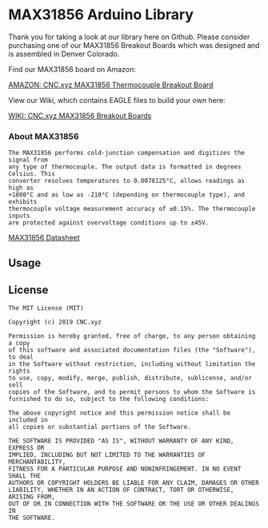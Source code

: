 # MAX31856 Arduino Library

Thank you for taking a look at our library here on Github. Please consider purchasing one of our MAX31856 Breakout Boards which was designed and is assembled in Denver Colorado.

Find our MAX31856 board on Amazon:

[AMAZON: CNC.xyz MAX31856 Thermocouple Breakout Board](https://www.amazon.com/gp/product/B07N7RXQF6/ref=as_li_tl?ie=UTF8&camp=1789&creative=9325&creativeASIN=B07N7RXQF6&linkCode=as2&tag=09-87-54-87-20&linkId=ab698e830c08b9e2140e961d868c8fec)

View our Wiki, which contains EAGLE files to build your own here:

[WIKI: CNC.xyz MAX31856 Breakout Boards](https://wiki.cnc.xyz/MAX31856)

### About MAX31856

    The MAX31856 performs cold-junction compensation and digitizes the signal from
    any type of thermocouple. The output data is formatted in degrees Celsius. This
    converter resolves temperatures to 0.0078125°C, allows readings as high as
    +1800°C and as low as -210°C (depending on thermocouple type), and exhibits
    thermocouple voltage measurement accuracy of ±0.15%. The thermocouple inputs
    are protected against overvoltage conditions up to ±45V.
    
[MAX31856 Datasheet](https://datasheets.maximintegrated.com/en/ds/MAX31856.pdf)


## Usage



## License

    The MIT License (MIT)

    Copyright (c) 2019 CNC.xyz
    
    Permission is hereby granted, free of charge, to any person obtaining a copy
    of this software and associated documentation files (the "Software"), to deal
    in the Software without restriction, including without limitation the rights
    to use, copy, modify, merge, publish, distribute, sublicense, and/or sell
    copies of the Software, and to permit persons to whom the Software is
    furnished to do so, subject to the following conditions:

    The above copyright notice and this permission notice shall be included in
    all copies or substantial portions of the Software.

    THE SOFTWARE IS PROVIDED "AS IS", WITHOUT WARRANTY OF ANY KIND, EXPRESS OR
    IMPLIED, INCLUDING BUT NOT LIMITED TO THE WARRANTIES OF MERCHANTABILITY,
    FITNESS FOR A PARTICULAR PURPOSE AND NONINFRINGEMENT. IN NO EVENT SHALL THE
    AUTHORS OR COPYRIGHT HOLDERS BE LIABLE FOR ANY CLAIM, DAMAGES OR OTHER
    LIABILITY, WHETHER IN AN ACTION OF CONTRACT, TORT OR OTHERWISE, ARISING FROM,
    OUT OF OR IN CONNECTION WITH THE SOFTWARE OR THE USE OR OTHER DEALINGS IN
    THE SOFTWARE.
